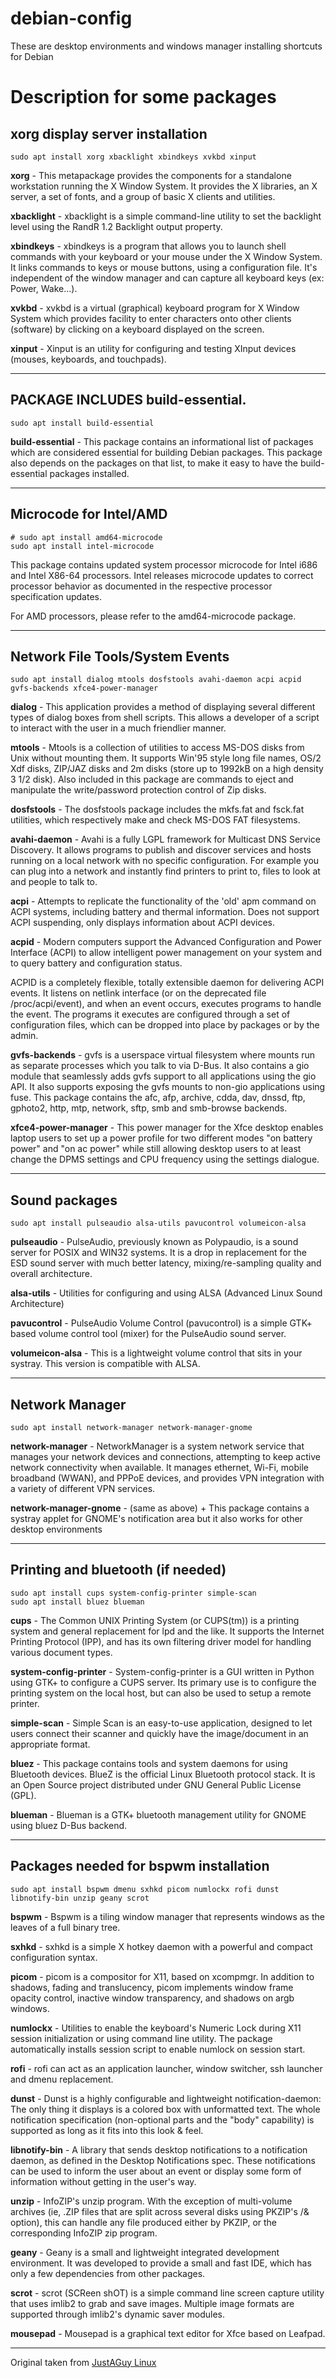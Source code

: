 # debian-config

These are desktop environments and windows manager installing shortcuts for Debian


# Description for some packages
## xorg display server installation 

```
sudo apt install xorg xbacklight xbindkeys xvkbd xinput
```
**xorg** - This metapackage provides the components for a standalone workstation running the X Window System. It provides the X libraries, an X server, a set of fonts, and a group of basic X clients and utilities.

**xbacklight** - xbacklight is a simple command-line utility to set the backlight level using the RandR 1.2 Backlight output property.

**xbindkeys** - xbindkeys is a program that allows you to launch shell commands with your keyboard or your mouse under the X Window System. It links commands to keys or mouse buttons, using a configuration file. It's independent of the window manager and can capture all keyboard keys (ex: Power, Wake...).

**xvkbd** - xvkbd is a virtual (graphical) keyboard program for X Window System which provides facility to enter characters onto other clients (software) by clicking on a keyboard displayed on the screen. 

**xinput** - Xinput is an utility for configuring and testing XInput devices (mouses, keyboards, and touchpads).
___
## PACKAGE INCLUDES build-essential.

```
sudo apt install build-essential
```
**build-essential** - This package contains an informational list of packages which are considered essential for building Debian packages. This package also depends on the packages on that list, to make it easy to have the build-essential packages installed.
___
## Microcode for Intel/AMD

```
# sudo apt install amd64-microcode
sudo apt install intel-microcode 
```
This package contains updated system processor microcode for Intel i686 and Intel X86-64 processors. Intel releases microcode updates to correct processor behavior as documented in the respective processor specification updates.

For AMD processors, please refer to the amd64-microcode package.
___
## Network File Tools/System Events

```
sudo apt install dialog mtools dosfstools avahi-daemon acpi acpid gvfs-backends xfce4-power-manager
```
**dialog** - This application provides a method of displaying several different types of dialog boxes from shell scripts. This allows a developer of a script to interact with the user in a much friendlier manner.

**mtools** - Mtools is a collection of utilities to access MS-DOS disks from Unix without mounting them. It supports Win'95 style long file names, OS/2 Xdf disks, ZIP/JAZ disks and 2m disks (store up to 1992kB on a high density 3 1/2 disk). Also included in this package are commands to eject and manipulate the write/password protection control of Zip disks.

**dosfstools** - The dosfstools package includes the mkfs.fat and fsck.fat utilities, which respectively make and check MS-DOS FAT filesystems.

**avahi-daemon** - Avahi is a fully LGPL framework for Multicast DNS Service Discovery. It allows programs to publish and discover services and hosts running on a local network with no specific configuration. For example you can plug into a network and instantly find printers to print to, files to look at and people to talk to.

**acpi** - Attempts to replicate the functionality of the 'old' apm command on ACPI systems, including battery and thermal information. Does not support ACPI suspending, only displays information about ACPI devices.

**acpid** - Modern computers support the Advanced Configuration and Power Interface (ACPI) to allow intelligent power management on your system and to query battery and configuration status.

ACPID is a completely flexible, totally extensible daemon for delivering ACPI events. It listens on netlink interface (or on the deprecated file /proc/acpi/event), and when an event occurs, executes programs to handle the event. The programs it executes are configured through a set of configuration files, which can be dropped into place by packages or by the admin.

**gvfs-backends** - gvfs is a userspace virtual filesystem where mounts run as separate processes which you talk to via D-Bus. It also contains a gio module that seamlessly adds gvfs support to all applications using the gio API. It also supports exposing the gvfs mounts to non-gio applications using fuse. This package contains the afc, afp, archive, cdda, dav, dnssd, ftp, gphoto2, http, mtp, network, sftp, smb and smb-browse backends.

**xfce4-power-manager** - This power manager for the Xfce desktop enables laptop users to set up a power profile for two different modes "on battery power" and "on ac power" while still allowing desktop users to at least change the DPMS settings and CPU frequency using the settings dialogue.
___
## Sound packages
```
sudo apt install pulseaudio alsa-utils pavucontrol volumeicon-alsa
```

**pulseaudio** - PulseAudio, previously known as Polypaudio, is a sound server for POSIX and WIN32 systems. It is a drop in replacement for the ESD sound server with much better latency, mixing/re-sampling quality and overall architecture.

**alsa-utils** - Utilities for configuring and using ALSA (Advanced Linux Sound Architecture)

**pavucontrol** - PulseAudio Volume Control (pavucontrol) is a simple GTK+ based volume control tool (mixer) for the PulseAudio sound server.

**volumeicon-alsa** - This is a lightweight volume control that sits in your systray. This version is compatible with ALSA.
___

## Network Manager
```
sudo apt install network-manager network-manager-gnome
```
**network-manager** - NetworkManager is a system network service that manages your network devices and connections, attempting to keep active network connectivity when available. It manages ethernet, Wi-Fi, mobile broadband (WWAN), and PPPoE devices, and provides VPN integration with a variety of different VPN services.

**network-manager-gnome** - (same as above) + This package contains a systray applet for GNOME's notification area but it also works for other desktop environments
___

## Printing and bluetooth (if needed)
```
sudo apt install cups system-config-printer simple-scan
sudo apt install bluez blueman
```

**cups** - The Common UNIX Printing System (or CUPS(tm)) is a printing system and general replacement for lpd and the like. It supports the Internet Printing Protocol (IPP), and has its own filtering driver model for handling various document types.

**system-config-printer** - System-config-printer is a GUI written in Python using GTK+ to configure a CUPS server. Its primary use is to configure the printing system on the local host, but can also be used to setup a remote printer.

**simple-scan** - Simple Scan is an easy-to-use application, designed to let users connect their scanner and quickly have the image/document in an appropriate format.

**bluez** - This package contains tools and system daemons for using Bluetooth devices. BlueZ is the official Linux Bluetooth protocol stack. It is an Open Source project distributed under GNU General Public License (GPL).

**blueman** - Blueman is a GTK+ bluetooth management utility for GNOME using bluez D-Bus backend.
___

## Packages needed for bspwm installation
```
sudo apt install bspwm dmenu sxhkd picom numlockx rofi dunst libnotify-bin unzip geany scrot
```

**bspwm** - Bspwm is a tiling window manager that represents windows as the leaves of a full binary tree.

**sxhkd** - sxhkd is a simple X hotkey daemon with a powerful and compact configuration syntax.

**picom** - picom is a compositor for X11, based on xcompmgr. In addition to shadows, fading and translucency, picom implements window frame opacity control, inactive window transparency, and shadows on argb windows.

**numlockx** - Utilities to enable the keyboard's Numeric Lock during X11 session initialization or using command line utility. The package automatically installs session script to enable numlock on session start.

**rofi** - rofi can act as an application launcher, window switcher, ssh launcher and dmenu replacement.

**dunst** - Dunst is a highly configurable and lightweight notification-daemon: The only thing it displays is a colored box with unformatted text. The whole notification specification (non-optional parts and the "body" capability) is supported as long as it fits into this look & feel.

**libnotify-bin** - A library that sends desktop notifications to a notification daemon, as defined in the Desktop Notifications spec. These notifications can be used to inform the user about an event or display some form of information without getting in the user's way.

**unzip** - InfoZIP's unzip program. With the exception of multi-volume archives (ie, .ZIP files that are split across several disks using PKZIP's /& option), this can handle any file produced either by PKZIP, or the corresponding InfoZIP zip program.

**geany** - Geany is a small and lightweight integrated development environment. It was developed to provide a small and fast IDE, which has only a few dependencies from other packages.

**scrot** - scrot (SCReen shOT) is a simple command line screen capture utility that uses imlib2 to grab and save images. Multiple image formats are supported through imlib2's dynamic saver modules.

**mousepad** - Mousepad is a graphical text editor for Xfce based on Leafpad.
___
Original taken from [JustAGuy Linux](https://github.com/drewgrif)